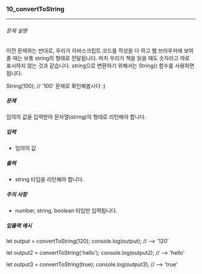 ### 10_convertToString

***

###### 문제 설명

이전 문제와는 반대로, 우리가 자바스크립트 코드를 작성을 다 하고 웹 브라우저에 보여줄 때는 보통 string의 형태로 전달됩니다. 마치 우리가 책을 읽을 때도 숫자라고 따로 표시하지 않는 것과 같습니다. string으로 변환하기 위해서는 String() 함수를 사용하면 됩니다.

String(100); // '100'
문제로 확인해봅시다 :)

##### 문제

임의의 값을 입력받아 문자열(string)의 형태로 리턴해야 합니다.

##### 입력

- 임의의 값

##### 출력

- string 타입을 리턴해야 합니다.

##### 주의 사항

- number, string, boolean 타입만 입력됩니다.

##### 입출력 예시

let output = convertToString(120);
console.log(output); // --> '120'

let output2 = convertToString('hello');
console.log(output2); // --> 'hello'

let output3 = convertToString(true);
console.log(output3); // --> 'true'